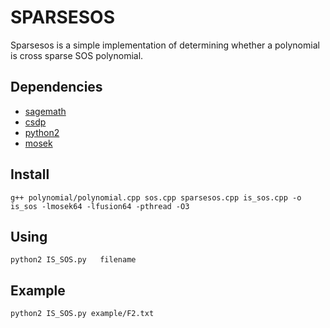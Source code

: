 SPARSESOS
================
Sparsesos is a simple implementation of determining whether a polynomial is cross sparse SOS polynomial.

Dependencies
----------------
* [sagemath](https://www.sagemath.org/)
* [csdp](https://projects.coin-or.org/Csdp)
* [python2](https://www.python.org/)
* [mosek](https://www.mosek.com/)

Install
---------------
```
g++ polynomial/polynomial.cpp sos.cpp sparsesos.cpp is_sos.cpp -o is_sos -lmosek64 -lfusion64 -pthread -O3
```

Using
---------------
```
python2 IS_SOS.py   filename
```
Example
--------------
```
python2 IS_SOS.py example/F2.txt 
```
